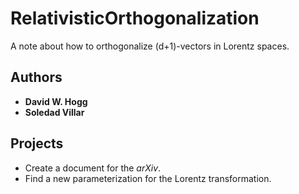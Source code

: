 # RelativisticOrthogonalization
A note about how to orthogonalize (d+1)-vectors in Lorentz spaces.

## Authors
- **David W. Hogg**
- **Soledad Villar**

## Projects
- Create a document for the *arXiv*.
- Find a new parameterization for the Lorentz transformation.
